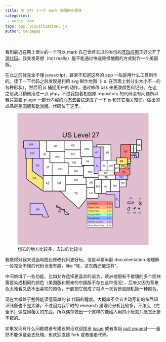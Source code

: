 ```yaml
---
title: 写（抄）了一个 mark 地图的小程序
categories:
 - notes, dev
tags: app, visualization, js
author: tenpages

---
```


看到最近在网上很火的一个可以 mark 自己曾经去过的省份的[互动应用](https://lab.magiconch.com/china-ex/)正好公开了[源代码](https://github.com/itorr/china-ex)。我突发奇想（not really）能不能通过快速替换地图的方式制作一个美国版。

<!--more-->

在此之前我完全不懂 javascript，甚至不知道这样的 app 一般是用什么工具制作的。读了一下代码之后发现是利用 svg 制作地图（i.e. 在页面上划分出大小不一的各种形状），然后用 js 捕捉用户的动作，通过修改 css 来更改颜色和记分。在这之前我只稍微用过一点 php，不过我抱着相信原 repository 的代码没有问题所以我只需要 plugin 一部分内容的心态去尝试速成了一下 js 和其它相关知识。做出的成品是[美国版](https://tenpages.github.io/us-level/us.html)和[欧洲版](https://tenpages.github.io/us-level/eu.html)。代码位于[这里](https://github.com/tenpages/us-level)。

<figure>
<img src="/assets/images/20221024/fig.png" alt="us-level image" style="width=90%">
<figcaption aligh = "center" style="text-color: #aaaaaa">想去的地方比较多，去过的比较少</figcaption>
</figure>

我觉得对我来说画地图比修改代码更好玩。但是半猜半翻 documentation 地理解一段完全不懂的代码也很有趣，like “哇，这东西还能这样”。

中间新增了一些功能，比如允许选择更喜欢的语言，欧洲地图有不接壤的多个图块需要染成相同的颜色（美国版和原来的中国版不存在这种情况），后来又因为背景色太难看又选不出喜欢的颜色，干脆把它做成了每点一次背景就随机换一种颜色。

现在大概处于勉强能读懂简单的 js 代码的程度。大概率不会去主动写新的东西知识储备也不是太够。不过因为我平时的 research 里理论分析比较多，不怎么（完全不）做应用相关的东西，所以偶尔做出一个这样的能给人用的小玩意儿感觉还挺不错的。

如果发现有什么问题或者有建议的话欢迎提出 [issue](https://github.com/tenpages/us-level/issues) 或者发起 [pull request](https://github.com/tenpages/us-level/pulls)——虽然不能保证会去处理。也欢迎直接 fork 或者搬走代码。